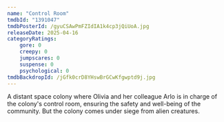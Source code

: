 ```yaml
---
name: "Control Room"
tmdbId: "1391047"
tmdbPosterId: /gyuCSAwPmFZIdIA1k4cp3jQiUoA.jpg
releaseDate: 2025-04-16
categoryRatings:
    gore: 0
    creepy: 0
    jumpscares: 0
    suspense: 0
    psychological: 0
tmdbBackdropId: /jGfk0crD8YHswBrGCwKfgwptd9j.jpg
---
```

A distant space colony where Olivia and her colleague Arlo is in charge of the colony's control room, ensuring the safety and well-being of the community. But the colony comes under siege from alien creatures.
